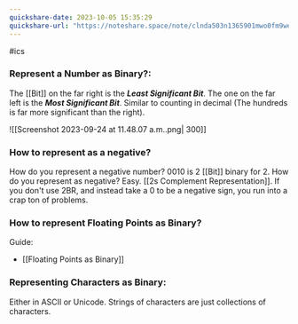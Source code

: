```yaml
---
quickshare-date: 2023-10-05 15:35:29
quickshare-url: "https://noteshare.space/note/clnda503n1365901mwo0fm9we3#4/CaCkVQOQkrcVF/5+WtQ0yJ3Ja2NFcUxPKqOJuxJZ4"
---
```

#ics 
### Represent a Number as Binary?:
The [[Bit]] on the far right is the ***Least Significant Bit***. The one on the far left is the ***Most Significant Bit***. Similar to counting in decimal (The hundreds is far more significant than the right).

![[Screenshot 2023-09-24 at 11.48.07 a.m..png| 300]]


### How to represent as a negative?
How do you represent a negative number? 0010 is 2 [[Bit]] binary for 2. How do you represent as negative? Easy. [[2s Complement Representation]]. If you don't use 2BR, and instead take a 0 to be a negative sign, you run into a crap ton of problems. 

### How to represent Floating Points as Binary?
Guide:
- [[Floating Points as Binary]]

### Representing Characters as Binary:
Either in ASCII or Unicode. Strings of characters are just collections of characters. 

